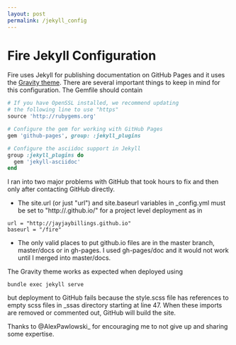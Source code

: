 ```yaml
---
layout: post
permalink: /jekyll_config
---
```

Fire Jekyll Configuration
=

Fire uses Jekyll for publishing documentation on GitHub Pages and it uses the
[Gravity theme](1). There are several important things to keep in
mind for this configuration. The Gemfile should contain
```ruby
# If you have OpenSSL installed, we recommend updating
# the following line to use "https"
source 'http://rubygems.org'

# Configure the gem for working with GitHub Pages
gem 'github-pages', group: :jekyll_plugins

# Configure the asciidoc support in Jekyll
group :jekyll_plugins do
  gem 'jekyll-asciidoc'
end
```

I ran into two major problems with GitHub that took hours to fix and then only
after contacting GitHub directly.
- The site.url (or just "url") and site.baseurl variables in _config.yml must be set to 
"http://<username>.github.io/<project>" for a project level deployment as in
```
url = "http://jayjaybillings.github.io"
baseurl = "/fire"
```
- The only valid places to put github.io files are in the master branch, master/docs
or in gh-pages. I used gh-pages/doc and it would not work until I merged
into master/docs.

The Gravity theme works as expected when deployed using
```shell
bundle exec jekyll serve
```

but deployment to GitHub fails because the style.scss file has references to
empty scss files in _ssas directory starting at line 47. When these imports
are removed or commented out, GitHub will build the site. 

Thanks to @AlexPawlowski_ for encouraging me to not give up and sharing some expertise.

[1]: http://hemangsk.github.io/Gravity/
